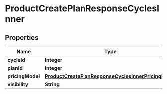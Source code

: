 

# ProductCreatePlanResponseCyclesInner


## Properties

| Name | Type | Description | Notes |
|------------ | ------------- | ------------- | -------------|
|**cycleId** | **Integer** |  |  [optional] |
|**planId** | **Integer** |  |  [optional] |
|**pricingModel** | [**ProductCreatePlanResponseCyclesInnerPricingModel**](ProductCreatePlanResponseCyclesInnerPricingModel.md) |  |  [optional] |
|**visibility** | **String** |  |  [optional] |



